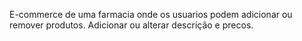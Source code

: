 E-commerce de uma farmacia onde os usuarios podem adicionar ou remover produtos. Adicionar ou alterar descrição e precos.
